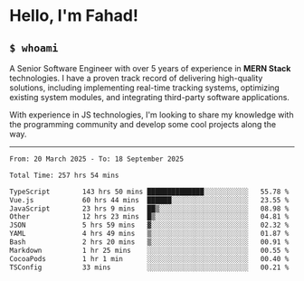 <h1>Hello, I'm Fahad!</h1>

<h2><code>$ whoami</code></h2>

A Senior Software Engineer with over 5 years of experience in **MERN Stack** technologies. I have a proven track record of delivering high-quality solutions, including implementing real-time tracking systems, optimizing existing system modules, and integrating third-party software applications.

With experience in JS technologies, I'm looking to share my knowledge with the programming community and develop some cool projects along the way.

---

<!--START_SECTION:waka-->

```txt
From: 20 March 2025 - To: 18 September 2025

Total Time: 257 hrs 54 mins

TypeScript        143 hrs 50 mins ██████████████░░░░░░░░░░░   55.78 %
Vue.js            60 hrs 44 mins  ██████░░░░░░░░░░░░░░░░░░░   23.55 %
JavaScript        23 hrs 9 mins   ██▒░░░░░░░░░░░░░░░░░░░░░░   08.98 %
Other             12 hrs 23 mins  █▒░░░░░░░░░░░░░░░░░░░░░░░   04.81 %
JSON              5 hrs 59 mins   ▓░░░░░░░░░░░░░░░░░░░░░░░░   02.32 %
YAML              4 hrs 49 mins   ▒░░░░░░░░░░░░░░░░░░░░░░░░   01.87 %
Bash              2 hrs 20 mins   ▒░░░░░░░░░░░░░░░░░░░░░░░░   00.91 %
Markdown          1 hr 25 mins    ░░░░░░░░░░░░░░░░░░░░░░░░░   00.55 %
CocoaPods         1 hr 1 min      ░░░░░░░░░░░░░░░░░░░░░░░░░   00.40 %
TSConfig          33 mins         ░░░░░░░░░░░░░░░░░░░░░░░░░   00.21 %
```

<!--END_SECTION:waka-->

<!--
**heyFahad/heyFahad** is a ✨ _special_ ✨ repository because its `README.md` (this file) appears on your GitHub profile.

Here are some ideas to get you started:

- 🔭 I’m currently working on ...
- 🌱 I’m currently learning ...
- 👯 I’m looking to collaborate on ...
- 🤔 I’m looking for help with ...
- 💬 Ask me about ...
- 📫 How to reach me: ...
- 😄 Pronouns: ...
- ⚡ Fun fact: ...
-->
